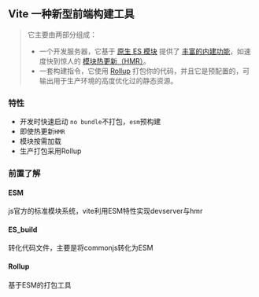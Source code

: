 ## Vite 一种新型前端构建工具

> 它主要由两部分组成：
>
> - 一个开发服务器，它基于 [原生 ES 模块](https://developer.mozilla.org/en-US/docs/Web/JavaScript/Guide/Modules) 提供了 [丰富的内建功能](https://cn.vitejs.dev/guide/features.html)，如速度快到惊人的 [模块热更新（HMR）](https://cn.vitejs.dev/guide/features.html#hot-module-replacement)。
> - 一套构建指令，它使用 [Rollup](https://rollupjs.org/) 打包你的代码，并且它是预配置的，可输出用于生产环境的高度优化过的静态资源。

### 特性

- 开发时快速启动 `no bundle`不打包，`esm`预构建
- 即使热更新`HMR`
- 模块按需加载
- 生产打包采用Rollup

### 前置了解

#### ESM

js官方的标准模块系统，vite利用ESM特性实现devserver与hmr

#### ES_build

转化代码文件，主要是将commonjs转化为ESM

#### Rollup

基于ESM的打包工具
